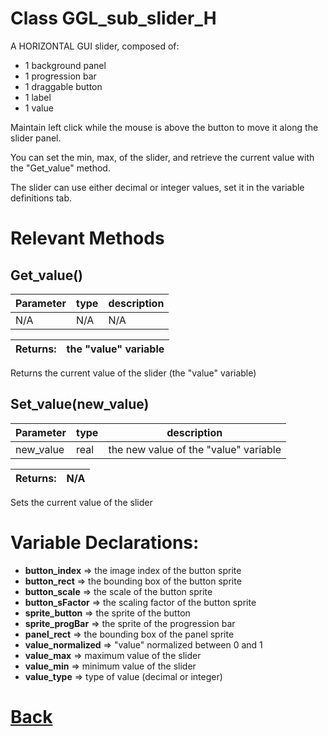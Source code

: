 # Class GGL_sub_slider_H

A HORIZONTAL GUI slider, composed of:
- 1 background panel
- 1 progression bar
- 1 draggable button
- 1 label
- 1 value

Maintain left click while the mouse is above the button to move it along the slider panel.

You can set the min, max, of the slider, and retrieve the current value with the "Get_value" method.

The slider can use either decimal or integer values, set it in the variable definitions tab.

# Relevant Methods

## Get_value()

| Parameter   |  type   |              description                   |
|--           |       --|--                                          |
|  N/A  |   N/A   |  N/A    |

| Returns:  |  the "value" variable                                  |
|--         |                                                      --|

Returns the current value of the slider (the "value" variable)

## Set_value(new_value)

| Parameter   |  type   |              description                   |
|--           |       --|--                                          |
|  new_value  |   real   |  the new value of the "value" variable    |

| Returns:  |         N/A |
|--         |                             --|

Sets the current value of the slider

# Variable Declarations:

- **button_index**     => the image index of the button sprite
- **button_rect**      => the bounding box of the button sprite
- **button_scale**     => the scale of the button sprite
- **button_sFactor**   => the scaling factor of the button sprite
- **sprite_button**    => the sprite of the button
- **sprite_progBar**   => the sprite of the progression bar
- **panel_rect**       => the bounding box of the panel sprite
- **value_normalized** => "value" normalized between 0 and 1
- **value_max**        => maximum value of the slider
- **value_min**        => minimum value of the slider
- **value_type**       => type of value (decimal or integer)	

# [Back](https://github.com/Ced30/GML-GUI-Library-GGL-Documentation/blob/main/API/Struct%20Classes.md)
